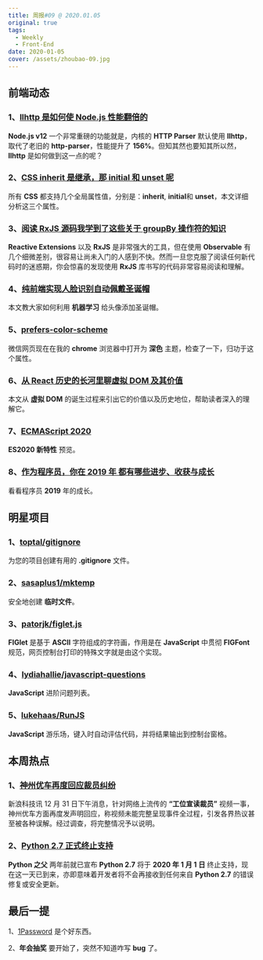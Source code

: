 ```yaml
---
title: 周报#09 @ 2020.01.05
original: true
tags:
  - Weekly
  - Front-End
date: 2020-01-05
cover: /assets/zhoubao-09.jpg
---
```


## 前端动态

### 1、[llhttp 是如何使 Node.js 性能翻倍的](https://zhuanlan.zhihu.com/p/100660049)

**Node.js v12** 一个非常重磅的功能就是，内核的 **HTTP Parser** 默认使用 **llhttp**，取代了老旧的 **http-parser**，性能提升了 **156%**。但知其然也要知其所以然，**llhttp** 是如何做到这一点的呢？

### 2、[CSS inherit 是继承，那 initial 和 unset 呢](https://www.zhangxinxu.com/wordpress/2020/01/css-initial-unset/)

所有 **CSS** 都支持几个全局属性值，分别是：**inherit**, **initial**和 **unset**，本文详细分析这三个属性。

### 3、[阅读 RxJS 源码我学到了这些关于 groupBy 操作符的知识](https://zhuanlan.zhihu.com/p/100517610)

**Reactive Extensions** 以及 **RxJS** 是非常强大的工具，但在使用 **Observable** 有几个细微差别，很容易让尚未入门的人感到不快。然而一旦您克服了阅读任何新代码时的迷惑期，你会惊喜的发现使用 **RxJS** 库书写的代码非常容易阅读和理解。

### 4、[纯前端实现人脸识别自动佩戴圣诞帽](https://juejin.im/post/5e02b73fe51d455807699b1f)

本文教大家如何利用 **机器学习** 给头像添加圣诞帽。

### 5、[prefers-color-scheme](https://developer.mozilla.org/zh-CN/docs/Web/CSS/@media/prefers-color-scheme)

微信网页现在在我的 **chrome** 浏览器中打开为 **深色** 主题，检查了一下，归功于这个属性。

### 6、[从 React 历史的长河里聊虚拟 DOM 及其价值](https://mp.weixin.qq.com/s/9q77WluVxmONDnlfeSWsvA)

本文从 **虚拟 DOM** 的诞生过程来引出它的价值以及历史地位，帮助读者深入的理解它。

### 7、[ECMAScript 2020](https://2ality.com/2019/12/ecmascript-2020.html)

**ES2020 新特性** 预览。

### 8、[作为程序员，你在 2019 年 都有哪些进步、收获与成长](https://www.zhihu.com/question/363043667)

看看程序员 **2019** 年的成长。

## 明星项目

### 1、[toptal/gitignore](https://gitignore.io/)

为您的项目创建有用的 **.gitignore** 文件。

### 2、[sasaplus1/mktemp](https://github.com/sasaplus1/mktemp)

安全地创建 **临时文件**。

### 3、[patorjk/figlet.js](https://github.com/patorjk/figlet.js)

**FIGlet** 是基于 **ASCII** 字符组成的字符画，作用是在 **JavaScript** 中贯彻 **FIGFont** 规范，网页控制台打印的特殊文字就是由这个实现。

### 4、[lydiahallie/javascript-questions](https://github.com/lydiahallie/javascript-questions/blob/master/zh-CN/README-zh_CN.md)

**JavaScript** 进阶问题列表。

### 5、[lukehaas/RunJS](https://github.com/lukehaas/RunJS)

**JavaScript** 游乐场，键入时自动评估代码，并将结果输出到控制台窗格。

## 本周热点

### 1、[神州优车再度回应裁员纠纷](https://tech.sina.com.cn/i/2019-12-31/doc-iihnzahk1118236.shtml)

新浪科技讯 12 月 31 日下午消息，针对网络上流传的 **“工位宣读裁员”** 视频一事，神州优车方面再度发声明回应，称视频未能完整呈现事件全过程，引发各界热议甚至被各种误解。经过调查，将完整情况予以说明。

### 2、[Python 2.7 正式终止支持](https://www.ithome.com/0/466/294.htm)

**Python 之父** 两年前就已宣布 **Python 2.7** 将于 **2020 年 1 月 1 日** 终止支持，现在这一天已到来，亦即意味着开发者将不会再接收到任何来自 **Python 2.7** 的错误修复或安全更新。

## 最后一提

1、[1Password](https://1password.com/zh-cn/) 是个好东西。

2、**年会抽奖** 要开始了，突然不知道咋写 **bug** 了。
